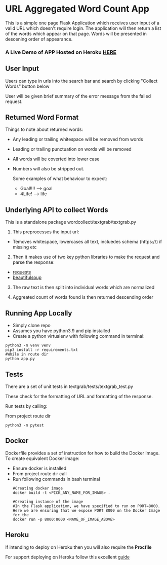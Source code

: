 # URL Aggregated Word Count App

This is a simple one page Flask Application which receives user input of a valid URL which doesn't require login. 
The application will then return a list of the words which appear on that page. 
Words will be presented in descening order of appearance.

### A Live Demo of APP Hosted on Heroku [HERE](https://wordcountappbf.herokuapp.com/)

## User Input
Users can type in urls into the search bar and search by clicking "Collect Words" button below

User will be given brief summary of the error message from the failed request.

## Returned Word Format
Things to note about returned words:
- Any leading or trailing whitespace will be removed from words
- Leading or trailing punctuation on words will be removed
- All words will be coverted into lower case
- Numbers will also be stripped out.

  Some examples of what behaviour to expect:
  * Goal!!!! --> goal
  * 4Life! --> life
  
## Underlying API to collect Words
This is a standalone package wordcollect/textgrab/textgrab.py

1. This preprocesses the input url:
  - Temoves whitespace, lowercases all text, incluedes schema (https://) if missing etc
  
2. Then it makes use of two key python libraries to make the request and parse the response:
  - [requests](https://requests.readthedocs.io/en/latest/)
  - [beautifulsoup](https://www.crummy.com/software/BeautifulSoup/bs4/doc/)
  
3. The raw text is then split into individual words which are normalized

4. Aggreated count of words found is then returned descending order

## Running App Locally
- Simply clone repo
- Assumes you have python3.9 and pip installed
- Create a python virtualenv with following command in terminal:

```
python3 -m venv venv
pip3 install -r requirements.txt
#While in route dir
python app.py
```

## Tests

There are a set of unit tests in textgrab/tests/textgrab_test.py

These check for the formatting of URL and formatting of the response.

Run tests by calling:

From project route dir
```
python3 -m pytest
```


## Docker
Dockerfile provides a set of instruction for how to build the Docker Image. To create equivalent Docker image: 

- Ensure docker is installed
- From project route dir call 
- Run following commands in bash terminal
  ```
  #Creating docker image
  docker build -t <PICK_ANY_NAME_FOR_IMAGE> .
  
  #Creating instance of the image
  #In the Flask application, we have specified to run on PORT=8000. Here we are ensuring that we expose PORT 8000 on the Docker Image for the 
  docker run -p 8000:8000 <NAME_OF_IMAGE_ABOVE>
  
  ```

## Heroku

If intending to deploy on Heroku then you will also require the **Procfile**

For support deploying on Heroku follow this excellent [guide](https://dev.to/ejach/how-to-deploy-a-python-flask-app-on-heroku-using-docker-mpc)


